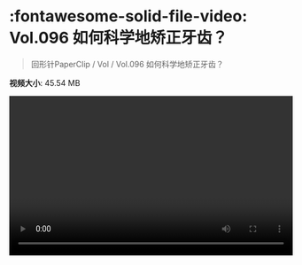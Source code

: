 # :fontawesome-solid-file-video: Vol.096 如何科学地矫正牙齿？

> 回形针PaperClip / Vol / Vol.096 如何科学地矫正牙齿？

**视频大小**: 45.54 MB

<video id="V-337d5410151f2ff50af9b16f271ab56d" width="512" height="288" preload="none" playsinline webkit-playsinline></video>